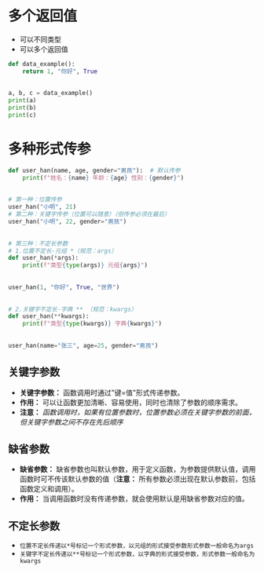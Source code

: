 # 多个返回值
- 可以不同类型
- 可以多个返回值
```python
def data_example():  
    return 1, "你好", True  
  
  
a, b, c = data_example()  
print(a)  
print(b)  
print(c)
```
# 多种形式传参
```python
def user_han(name, age, gender="男孩"):  # 默认传参  
    print(f"姓名：{name} 年龄：{age} 性别：{gender}")  
  
  
# 第一种：位置传参  
user_han("小明", 21)  
# 第二种：关键字传参（位置可以随意）（但传参必须在最后）  
user_han("小明", 22, gender="男孩")  
  
  
# 第三种：不定长参数  
# 1.位置不定长-元组 *（规范：args）  
def user_han(*args):  
    print(f"类型{type(args)} 元组{args}")  
  
  
user_han(1, "你好", True, "世界")  
  
  
# 2.关键字不定长-字典 ** （规范：kwargs）  
def user_han(**kwargs):  
    print(f"类型{type(kwargs)} 字典{kwargs}")  
  
  
user_han(name="张三", age=25, gender="男孩")
```
## 关键字参数
- **关键字参数：** 函数调用时通过"键=值"形式传递参数。
- **作用：** 可以让函数更加清晰、容易使用，同时也清除了参数的顺序需求。
- **注意：** *函数调用时，如果有位置参数时，位置参数必须在关键字参数的前面，但关键字参数之间不存在先后顺序*


## 缺省参数
- **缺省参数：** 缺省参数也叫默认参数，用于定义函数，为参数提供默认值，调用函数时可不传该默认参数的值（**注意：** 所有参数必须出现在默认参数前，包括函数定义和调用）。
- **作用：** 当调用函数时没有传递参数，就会使用默认是用缺省参数对应的值。


## 不定长参数
- `位置不定长传递以*号标记一个形式参数，以元组的形式接受参数形式参数一般命名为args`
- `关键字不定长传递以**号标记一个形式参数，以字典的形式接受参数，形式参数一般命名为kwargs`
